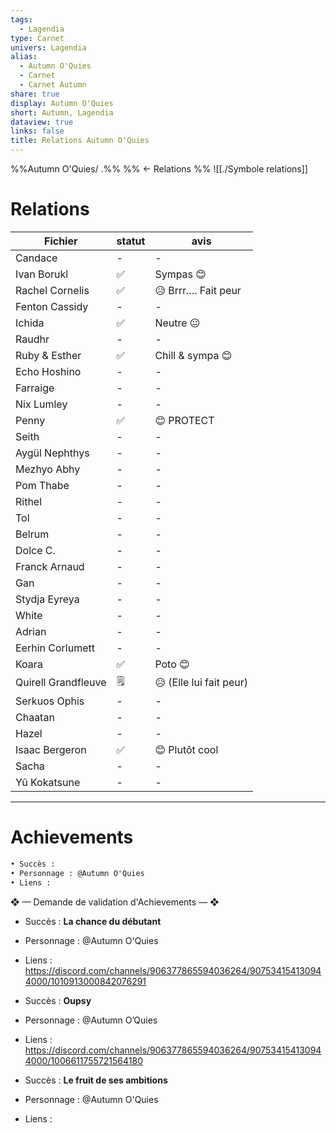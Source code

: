 ```yaml
---
tags:
  - Lagendia
type: Carnet
univers: Lagendia
alias:
  - Autumn O'Quies
  - Carnet
  - Carnet Autumn
share: true
display: Autumn O'Quies
short: Autumn, Lagendia
dataview: true
links: false
title: Relations Autumn O'Quies
---
```



%%Autumn O'Quies/ .%%
%% ← Relations %%
![[./Symbole relations]]
# Relations
| Fichier                                                                                            | statut | avis                    |
| -------------------------------------------------------------------------------------------------- | ------ | ----------------------- |
| Candace                             | \-     | \-                      |
| Ivan Borukl                     | ✅      | Sympas 😊               |
| Rachel Cornelis             | ✅      | 😥 Brrr…. Fait peur     |
| Fenton Cassidy              | \-     | \-                      |
| Ichida                              | ✅      | Neutre 😐               |
| Raudhr                              | \-     | \-                      |
| Ruby & Esther                | ✅      | Chill & sympa  😊       |
| Echo Hoshino             | \-     | \-                      |
| Farraige                     | \-     | \-                      |
| Nix Lumley                 | \-     | \-                      |
| Penny                           | ✅      | 😊 PROTECT              |
| Seith                           | \-     | \-                      |
| Aygül Nephthys         | \-     | \-                      |
| Mezhyo Abhy               | \-     | \-                      |
| Pom Thabe                   | \-     | \-                      |
| Rithel                         | \-     | \-                      |
| Tol                               | \-     | \-                      |
| Belrum                          | \-     | \-                      |
| Dolce C.                      | \-     | \-                      |
| Franck Arnaud            | \-     | \-                      |
| Gan                                | \-     | \-                      |
| Stydja Eyreya            | \-     | \-                      |
| White                            | \-     | \-                      |
| Adrian                           | \-     | \-                      |
| Eerhin Corlumett       | \-     | \-                      |
| Koara                             | ✅      | Poto 😊                 |
| Quirell Grandfleuve | 🗒️    | 😥 (Elle lui fait peur) |
| Serkuos Ophis             | \-     | \-                      |
| Chaatan                        | \-     | \-                      |
| Hazel                            | \-     | \-                      |
| Isaac Bergeron          | ✅      | 😊 Plutôt cool          |
| Sacha                            | \-     | \-                      |
| Yû Kokatsune              | \-     | \-                      |




---
# Achievements
```md
• Succès :
• Personnage : @Autumn O'Quies
• Liens : 
```

❖ — Demande de validation d'Achievements — ❖
- Succès : **La chance du débutant**
- Personnage : @Autumn O'Quies
- Liens : https://discord.com/channels/906377865594036264/907534154130944000/1010913000842076291

- Succès : **Oupsy**
- Personnage : @Autumn O’Quies
- Liens : https://discord.com/channels/906377865594036264/907534154130944000/1006611755721564180

- Succès : **Le fruit de ses ambitions**
- Personnage : @Autumn O'Quies
- Liens :